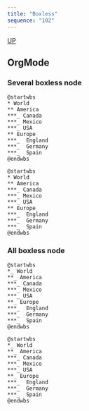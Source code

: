```yaml
---
title: "Boxless"
sequence: "102"
---
```


[UP](/plantuml/plantuml-index.html)

## OrgMode

### Several boxless node

```text
@startwbs
* World
** America 
***_ Canada 
***_ Mexico
***_ USA
** Europe
***_  England
***_  Germany
***_  Spain
@endwbs
```

```plantuml
@startwbs
* World
** America 
***_ Canada 
***_ Mexico
***_ USA
** Europe
***_  England
***_  Germany
***_  Spain
@endwbs
```

### All boxless node

```text
@startwbs
*_ World
**_ America 
***_ Canada 
***_ Mexico
***_ USA
**_ Europe
***_  England
***_  Germany
***_  Spain
@endwbs
```

```plantuml
@startwbs
*_ World
**_ America 
***_ Canada 
***_ Mexico
***_ USA
**_ Europe
***_  England
***_  Germany
***_  Spain
@endwbs
```

